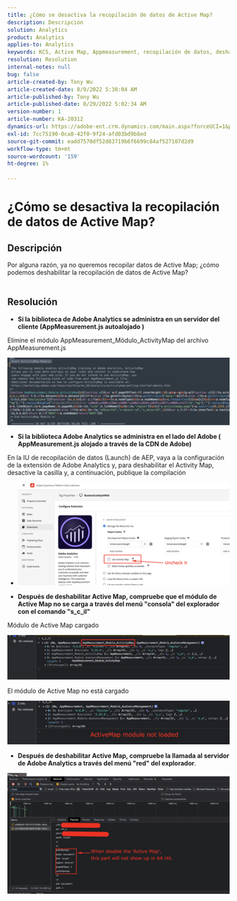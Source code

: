 ```yaml
---
title: ¿Cómo se desactiva la recopilación de datos de Active Map?
description: Descripción
solution: Analytics
product: Analytics
applies-to: Analytics
keywords: KCS, Active Map, Appmeasurement, recopilación de datos, deshabilitar
resolution: Resolution
internal-notes: null
bug: false
article-created-by: Tony Wu
article-created-date: 8/9/2022 5:38:04 AM
article-published-by: Tony Wu
article-published-date: 8/29/2022 5:02:34 AM
version-number: 1
article-number: KA-20312
dynamics-url: https://adobe-ent.crm.dynamics.com/main.aspx?forceUCI=1&pagetype=entityrecord&etn=knowledgearticle&id=6c2a8469-a517-ed11-b83e-002248086a73
exl-id: 7cc75190-0ca8-42f0-9f24-afd03bd9b8ed
source-git-commit: eadd7570df52d83719b6f6699c84af527107d2d9
workflow-type: tm+mt
source-wordcount: '159'
ht-degree: 1%

---
```


# ¿Cómo se desactiva la recopilación de datos de Active Map?

## Descripción

Por alguna razón, ya no queremos recopilar datos de Active Map; ¿cómo podemos deshabilitar la recopilación de datos de Active Map?
<br> 

## Resolución


- <b>Si la biblioteca de Adobe Analytics se administra en un servidor del cliente (AppMeasurement.js autoalojado )</b>


Elimine el módulo AppMeasurement_Módulo_ActivityMap del archivo AppMeasurement.js

![](assets/afbc7944-b517-ed11-b83e-002248086a73.png)



- <b>Si la biblioteca Adobe Analytics se administra en el lado del Adobe ( AppMeasurement.js alojado a través de la CDN de Adobe)</b>


En la IU de recopilación de datos (Launch) de AEP, vaya a la configuración de la extensión de Adobe Analytics y, para deshabilitar el Activity Map, desactive la casilla y, a continuación, publique la compilación

- ![](assets/7ccff702-a717-ed11-b83e-002248086a73.png)




























- <b>Después de deshabilitar Active Map, compruebe que el módulo de Active Map no se carga a través del menú &quot;consola&quot; del explorador con el comando &quot;s_c_il&quot;</b>


Módulo de Active Map cargado

![](assets/fae3dc70-b317-ed11-b83e-002248086a73.png)

El módulo de Active Map no está cargado

![](assets/27e433af-b317-ed11-b83e-002248086a73.png)

- <b>Después de deshabilitar Active Map, compruebe la llamada al servidor de Adobe Analytics a través del menú &quot;red&quot; del explorador</b>.


![](assets/7f84b7dc-3f27-ed11-9db1-00224808679b.png)
